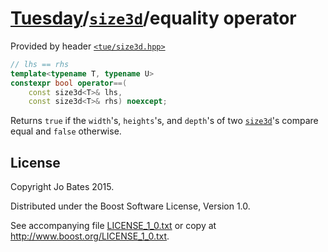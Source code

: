 [Tuesday](../../../README.md)/[`size3d`](../../headers/size3d.md)/equality operator
===================================================================================
Provided by header [`<tue/size3d.hpp>`](../../headers/size3d.md)

```c++
// lhs == rhs
template<typename T, typename U>
constexpr bool operator==(
    const size3d<T>& lhs,
    const size3d<T>& rhs) noexcept;
```

Returns `true` if the `width`'s, `heights`'s, and `depth`'s of two
[`size3d`](../../headers/size3d.md)'s compare equal and `false` otherwise.

License
-------
Copyright Jo Bates 2015.

Distributed under the Boost Software License, Version 1.0.

See accompanying file [LICENSE_1_0.txt](../../../LICENSE_1_0.txt) or copy at
http://www.boost.org/LICENSE_1_0.txt.
